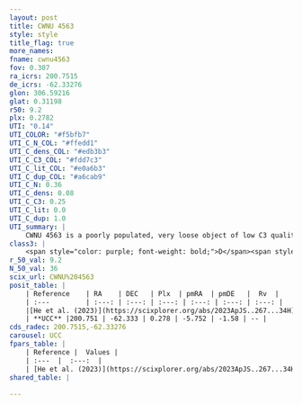 ```yaml
---
layout: post
title: CWNU 4563
style: style
title_flag: true
more_names: 
fname: cwnu4563
fov: 0.307
ra_icrs: 200.7515
de_icrs: -62.33276
glon: 306.59216
glat: 0.31198
r50: 9.2
plx: 0.2782
UTI: "0.14"
UTI_COLOR: "#f5bfb7"
UTI_C_N_COL: "#ffedd1"
UTI_C_dens_COL: "#edb3b3"
UTI_C_C3_COL: "#fdd7c3"
UTI_C_lit_COL: "#e0a6b3"
UTI_C_dup_COL: "#a6cab9"
UTI_C_N: 0.36
UTI_C_dens: 0.08
UTI_C_C3: 0.25
UTI_C_lit: 0.0
UTI_C_dup: 1.0
UTI_summary: |
    CWNU 4563 is a poorly populated, very loose object of low C3 quality. It was recently reported in the literature.
class3: |
    <span style="color: purple; font-weight: bold;">D</span><span style="color: #FFC300; font-weight: bold;">B</span>
r_50_val: 9.2
N_50_val: 36
scix_url: CWNU%204563
posit_table: |
    | Reference    | RA    | DEC   | Plx  | pmRA  | pmDE   |  Rv  |
    | :---         | :---: | :---: | :---: | :---: | :---: | :---: |
    |[He et al. (2023)](https://scixplorer.org/abs/2023ApJS..267...34H) | 200.719 | -62.295 | 0.286 | -5.756 | -1.579 | -- |
    | **UCC** |200.751 | -62.333 | 0.278 | -5.752 | -1.58 | -- | 
cds_radec: 200.7515,-62.33276
carousel: UCC
fpars_table: |
    | Reference |  Values |
    | :---  |  :---:  |
    | [He et al. (2023)](https://scixplorer.org/abs/2023ApJS..267...34H) | `A0=3.55, m-M=12.25, logA=7.7` |
shared_table: |
    
---
```

